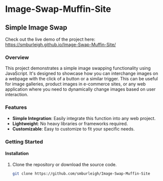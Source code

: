 # Image-Swap-Muffin-Site

## Simple Image Swap

Check out the live demo of the project here: https://smburleigh.github.io/Image-Swap-Muffin-Site/

### Overview

This project demonstrates a simple image swapping functionality using JavaScript. It's designed to showcase how you can interchange images on a webpage with the click of a button or a similar trigger. This can be useful for image galleries, product images in e-commerce sites, or any web application where you need to dynamically change images based on user interaction.

### Features

- **Simple Integration**: Easily integrate this function into any web project.
- **Lightweight**: No heavy libraries or frameworks required.
- **Customizable**: Easy to customize to fit your specific needs.

### Getting Started

#### Installation

1. Clone the repository or download the source code.
   ```bash
   git clone https://github.com/smburleigh/Image-Swap-Muffin-Site

